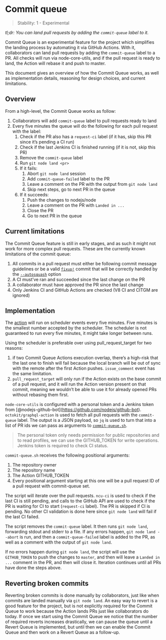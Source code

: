 # Commit queue

> Stability: 1 - Experimental

_tl;dr: You can land pull requests by adding the `commit-queue` label to it._

Commit Queue is an experimental feature for the project which simplifies the landing process by automating it via GitHub Actions. With it, collaborators can land pull requests by adding the `commit-queue` label to a PR. All checks will run via node-core-utils, and if the pull request is ready to land, the Action will rebase it and push to master.

This document gives an overview of how the Commit Queue works, as well as implementation details, reasoning for design choices, and current limitations.

## Overview

From a high-level, the Commit Queue works as follow:

1.  Collaborators will add `commit-queue` label to pull requests ready to land
2.  Every five minutes the queue will do the following for each pull request with the label:
    1.  Check if the PR also has a `request-ci` label (if it has, skip this PR since it’s pending a CI run)
    2.  Check if the last Jenkins CI is finished running (if it is not, skip this PR)
    3.  Remove the `commit-queue` label
    4.  Run `git node land <pr>`
    5.  If it fails:
        1.  Abort `git node land` session
        2.  Add `commit-queue-failed` label to the PR
        3.  Leave a comment on the PR with the output from `git node land`
        4.  Skip next steps, go to next PR in the queue
    6.  If it succeeds:
        1.  Push the changes to nodejs/node
        2.  Leave a comment on the PR with `Landed in ...`
        3.  Close the PR
        4.  Go to next PR in the queue

## Current limitations

The Commit Queue feature is still in early stages, and as such it might not work for more complex pull requests. These are the currently known limitations of the commit queue:

1.  All commits in a pull request must either be following commit message guidelines or be a valid [`fixup!`](https://git-scm.com/docs/git-commit#Documentation/git-commit.txt---fixupltcommitgt) commit that will be correctly handled by the [`--autosquash`](https://git-scm.com/docs/git-rebase#Documentation/git-rebase.txt---autosquash) option
2.  A CI must’ve ran and succeeded since the last change on the PR
3.  A collaborator must have approved the PR since the last change
4.  Only Jenkins CI and GitHub Actions are checked (V8 CI and CITGM are ignored)

## Implementation

The [action](../../.github/workflows/commit-queue.yml) will run on scheduler events every five minutes. Five minutes is the smallest number accepted by the scheduler. The scheduler is not guaranteed to run every five minutes, it might take longer between runs.

Using the scheduler is preferable over using pull_request_target for two reasons:

1.  if two Commit Queue Actions execution overlap, there’s a high-risk that the last one to finish will fail because the local branch will be out of sync with the remote after the first Action pushes. `issue_comment` event has the same limitation.
2.  `pull_request_target` will only run if the Action exists on the base commit of a pull request, and it will run the Action version present on that commit, meaning we wouldn’t be able to use it for already opened PRs without rebasing them first.

`node-core-utils` is configured with a personal token and a Jenkins token from <span class="citation" data-cites="nodejs-github-bot">\[@nodejs-github-bot\]</span>(https://github.com/nodejs/github-bot). `octokit/graphql-action` is used to fetch all pull requests with the `commit-queue` label. The output is a JSON payload, so `jq` is used to turn that into a list of PR ids we can pass as arguments to [`commit-queue.sh`](../../tools/actions/commit-queue.sh).

> The personal token only needs permission for public repositories and to read profiles, we can use the GITHUB_TOKEN for write operations. Jenkins token is required to check CI status.

`commit-queue.sh` receives the following positional arguments:

1.  The repository owner
2.  The repository name
3.  The Action GITHUB_TOKEN
4.  Every positional argument starting at this one will be a pull request ID of a pull request with commit-queue set.

The script will iterate over the pull requests. `ncu-ci` is used to check if the last CI is still pending, and calls to the GitHub API are used to check if the PR is waiting for CI to start (`request-ci` label). The PR is skipped if CI is pending. No other CI validation is done here since `git node land` will fail if the last CI failed.

The script removes the `commit-queue` label. It then runs `git node land`, forwarding stdout and stderr to a file. If any errors happen, `git node land --abort` is run, and then a `commit-queue-failed` label is added to the PR, as well as a comment with the output of `git node land`.

If no errors happen during `git node land`, the script will use the `GITHUB_TOKEN` to push the changes to `master`, and then will leave a `Landed in ...` comment in the PR, and then will close it. Iteration continues until all PRs have done the steps above.

## Reverting broken commits

Reverting broken commits is done manually by collaborators, just like when commits are landed manually via `git node land`. An easy way to revert is a good feature for the project, but is not explicitly required for the Commit Queue to work because the Action lands PRs just like collaborators do today. If once we start using the Commit Queue we notice that the number of required reverts increases drastically, we can pause the queue until a Revert Queue is implemented, but until then we can enable the Commit Queue and then work on a Revert Queue as a follow-up.

